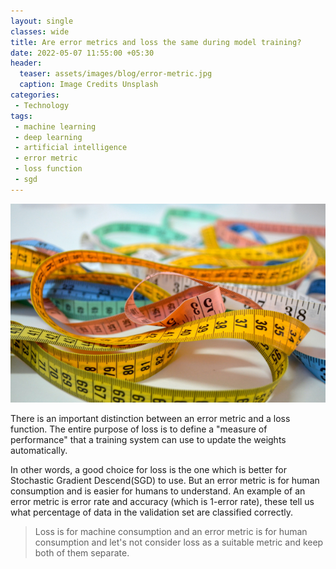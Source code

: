 ```yaml
---  
layout: single  
classes: wide  
title: Are error metrics and loss the same during model training? 
date: 2022-05-07 11:55:00 +05:30  
header:  
  teaser: assets/images/blog/error-metric.jpg  
  caption: Image Credits Unsplash  
categories:  
 - Technology  
tags:  
 - machine learning  
 - deep learning   
 - artificial intelligence 
 - error metric
 - loss function
 - sgd
---  
```

<img src="/assets/images/blog/error-metric.jpg" alt="error metric vs loss" style="width:10%, height:10%; display: block; margin-left: auto; margin-right: auto;"/>  
<br>There is an important distinction between an error metric and a loss function. The entire purpose of loss is to define a "measure of performance" that a training system can use to update the weights automatically. 

In other words, a good choice for loss is the one which is better for Stochastic Gradient Descend(SGD) to use. But an error metric is for human consumption and is easier for humans to understand. An example of an error metric is error rate and accuracy (which is 1-error rate), these tell us what percentage of data in the validation set are classified correctly.

>Loss is for machine consumption and an error metric is for human consumption and let's not consider loss as a suitable metric and keep both of them separate.